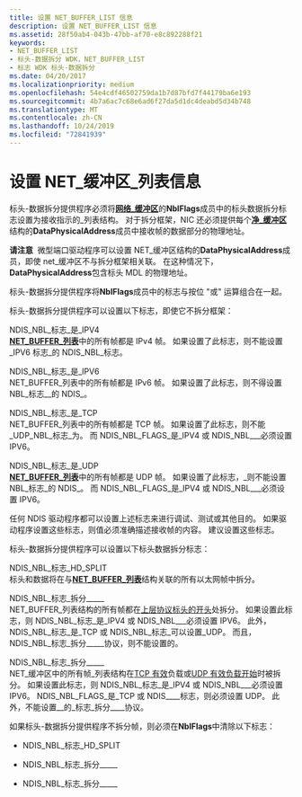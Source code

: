 ```yaml
---
title: 设置 NET_BUFFER_LIST 信息
description: 设置 NET_BUFFER_LIST 信息
ms.assetid: 28f50ab4-043b-47bb-af70-e8c892288f21
keywords:
- NET_BUFFER_LIST
- 标头-数据拆分 WDK，NET_BUFFER_LIST
- 标志 WDK 标头-数据拆分
ms.date: 04/20/2017
ms.localizationpriority: medium
ms.openlocfilehash: 54e4cdf46502759da1b7d87bfd7f44179ba6e193
ms.sourcegitcommit: 4b7a6ac7c68e6ad6f27da5d1dc4deabd5d34b748
ms.translationtype: MT
ms.contentlocale: zh-CN
ms.lasthandoff: 10/24/2019
ms.locfileid: "72841939"
---
```

# <a name="setting-net_buffer_list-information"></a>设置 NET\_缓冲区\_列表信息





标头-数据拆分提供程序必须将[**网络\_缓冲区**](https://docs.microsoft.com/windows-hardware/drivers/ddi/ndis/ns-ndis-_net_buffer_list)的**NblFlags**成员中的标头数据拆分标志设置为接收指示的\_列表结构。 对于拆分框架，NIC 还必须提供每个[**净\_缓冲区**](https://docs.microsoft.com/windows-hardware/drivers/ddi/ndis/ns-ndis-_net_buffer)结构的**DataPhysicalAddress**成员中接收帧的数据部分的物理地址。

**请注意**  微型端口驱动程序可以设置 NET\_缓冲区结构的**DataPhysicalAddress**成员，即使 net\_缓冲区不与拆分框架相关联。 在这种情况下， **DataPhysicalAddress**包含标头 MDL 的物理地址。

 

标头-数据拆分提供程序将**NblFlags**成员中的标志与按位 "或" 运算组合在一起。

标头-数据拆分提供程序可以设置以下标志，即使它不拆分框架：

<a href="" id="ndis-nbl-flags-is-ipv4"></a>NDIS\_NBL\_标志\_是\_IPV4  
[**NET\_BUFFER\_列表**](https://docs.microsoft.com/windows-hardware/drivers/ddi/ndis/ns-ndis-_net_buffer_list)中的所有帧都是 IPv4 帧。 如果设置了此标志，则不能设置\_IPV6 标志\_的 NDIS\_NBL\_标志。

<a href="" id="ndis-nbl-flags-is-ipv6"></a>NDIS\_NBL\_标志\_是\_IPV6  
NET\_BUFFER\_列表中的所有帧都是 IPv6 帧。 如果设置了此标志，则不得设置 NBL\_标志\_\_的 NDIS\_。

<a href="" id="ndis-nbl-flags-is-tcp"></a>NDIS\_NBL\_标志\_是\_TCP  
NET\_BUFFER\_列表中的所有帧都是 TCP 帧。 如果设置了此标志，则不能\_UDP\_NBL\_标志\_为。 而 NDIS\_NBL\_FLAGS\_是\_IPV4 或 NDIS\_NBL\_\_\_必须设置 IPV6。

<a href="" id="ndis-nbl-flags-is-udp"></a>NDIS\_NBL\_标志\_是\_UDP  
[**NET\_BUFFER\_列表**](https://docs.microsoft.com/windows-hardware/drivers/ddi/ndis/ns-ndis-_net_buffer_list)中的所有帧都是 UDP 帧。 如果设置了此标志，\_则不能设置 NBL\_标志\_的 NDIS\_。 而 NDIS\_NBL\_FLAGS\_是\_IPV4 或 NDIS\_NBL\_\_\_必须设置 IPV6。

任何 NDIS 驱动程序都可以设置上述标志来进行调试、测试或其他目的。 如果驱动程序设置这些标志，则值必须准确描述接收帧的内容。 建议设置这些标志。

标头-数据拆分提供程序可以设置以下标头数据拆分标志：

<a href="" id="ndis-nbl-flags-hd-split"></a>NDIS\_NBL\_标志\_HD\_SPLIT  
标头和数据将在与[**NET\_BUFFER\_列表**](https://docs.microsoft.com/windows-hardware/drivers/ddi/ndis/ns-ndis-_net_buffer_list)结构关联的所有以太网帧中拆分。

<a href="" id="ndis-nbl-flags-split-at-upper-layer-protocol-header"></a>NDIS\_NBL\_标志\_拆分\_\_\_\_\_  
NET\_BUFFER\_列表结构的所有帧都在[上层协议标头的开头](splitting-frames-at-the-beginning-of-the-upper-layer-protocol-headers.md)处拆分。 如果设置此标志，则 NDIS\_NBL\_标志\_是\_IPV4 或 NDIS\_NBL\_\_\_必须设置 IPV6。 此外，NDIS\_NBL\_标志\_是\_TCP 或 NDIS\_NBL\_标志\_可以设置\_UDP。 而且，NDIS\_NBL\_标志\_拆分\_\_\_\_\_协议，则不能设置的。

<a href="" id="ndis-nbl-flags-split-at-upper-layer-protocol-payload"></a>NDIS\_NBL\_标志\_拆分\_\_\_\_\_  
NET\_缓冲区中的所有帧\_列表结构在[TCP 有效](splitting-frames-at-the-tcp-payload.md)负载或[UDP 有效负载开始](splitting-frames-at-the-udp-payload.md)时被拆分。 如果设置此标志，则 NDIS\_NBL\_标志\_是\_IPV4 或 NDIS\_NBL\_\_\_必须设置 IPV6。 NDIS\_NBL\_FLAGS\_是\_TCP 或 NDIS\_\_\_\_标志，则必须设置 UDP。 此外，不能设置\_\_的\_标志\_拆分\_\_\_\_协议。

如果标头-数据拆分提供程序不拆分帧，则必须在**NblFlags**中清除以下标志：

-   NDIS\_NBL\_标志\_HD\_SPLIT

-   NDIS\_NBL\_标志\_拆分\_\_\_\_\_

-   NDIS\_NBL\_标志\_拆分\_\_\_\_\_

 

 





